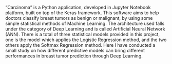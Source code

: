 “Carcinoma” is a Python application, developed in Jupyter Notebook platform, built on top of the Keras framework.
This software aims to help doctors classify breast tumors as benign or malignant, by using some simple statistical methods of Machine Learning.
The architecture used falls under the category of Deep Learning and is called Artificial Neural Network (ANN).
There is a total of three statistical models provided in this project, one is the model which applies the
Logistic Regression method, and the two others apply the Softmax Regression method.
Here I have conducted a small study on how different predictive models can bring different performances
in breast tumor prediction through Deep Learning.